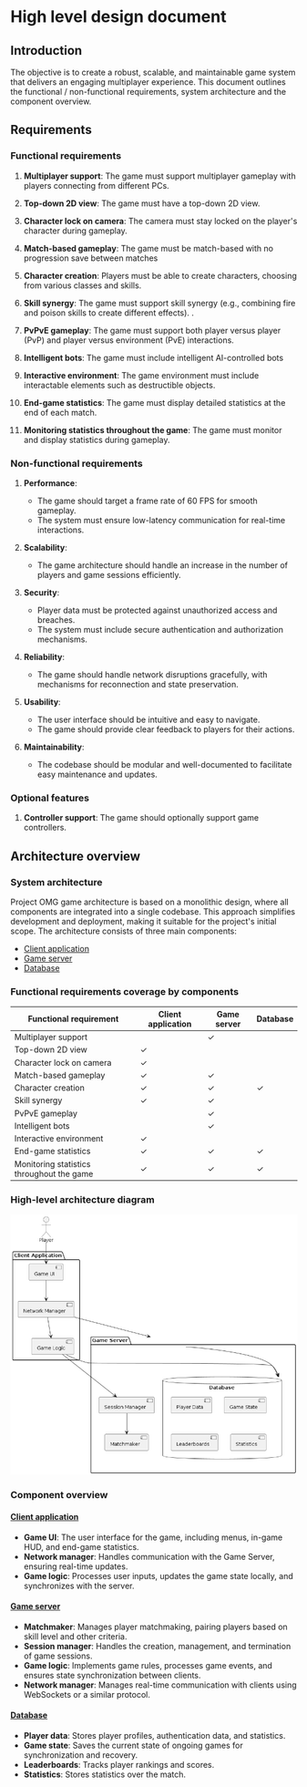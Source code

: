 # High level design document

## Introduction

The objective is to create a robust, scalable, and maintainable game system that
delivers an engaging multiplayer experience.
This document outlines the functional / non-functional requirements, system
architecture and the component overview.

## Requirements

### Functional requirements

1. **Multiplayer support**: The game must support multiplayer gameplay with
     players connecting from different PCs.

2. **Top-down 2D view**: The game must have a top-down 2D view.

3. **Character lock on camera**: The camera must stay locked on the player's
   character during gameplay.

4. **Match-based gameplay**: The game must be match-based with no progression
   save between matches

5. **Character creation**: Players must be able to create characters, choosing
     from various classes and skills.

6. **Skill synergy**: The game must support skill synergy (e.g., combining fire
     and poison skills to create different effects). .

7. **PvPvE gameplay**: The game must support both player versus player (PvP) and
     player versus environment (PvE) interactions.

8. **Intelligent bots**: The game must include intelligent AI-controlled bots

9. **Interactive environment**: The game environment must include interactable
     elements such as destructible objects.

10. **End-game statistics**: The game must display detailed statistics at the
    end of each match.

11. **Monitoring statistics throughout the game**: The game must monitor and
    display statistics during gameplay.

### Non-functional requirements

1. **Performance**:
   - The game should target a frame rate of 60 FPS for smooth gameplay.
   - The system must ensure low-latency communication for real-time interactions.

2. **Scalability**:
   - The game architecture should handle an increase in the number of players
     and game sessions efficiently.

3. **Security**:
   - Player data must be protected against unauthorized access and breaches.
   - The system must include secure authentication and authorization mechanisms.

4. **Reliability**:
   - The game should handle network disruptions gracefully, with mechanisms for
     reconnection and state preservation.

5. **Usability**:
   - The user interface should be intuitive and easy to navigate.
   - The game should provide clear feedback to players for their actions.

6. **Maintainability**:
   - The codebase should be modular and well-documented to facilitate easy
     maintenance and updates.

### Optional features

1. **Controller support**: The game should optionally support game controllers.

## Architecture overview

### System architecture

Project OMG game architecture is based on a monolithic design, where all
components are integrated into a single codebase. This approach simplifies
development and deployment, making it suitable for the project's initial scope.
The architecture consists of three main components:

- [Client application][client_app_doc]
- [Game server][game_server_doc]
- [Database][database_doc]

### Functional requirements coverage by components

| Functional requirement | Client application | Game server | Database |
|------------------------|--------------------|-------------|----------|
| Multiplayer support    |                    |      ✓      |          |
| Top-down 2D view       |         ✓          |             |          |
| Character lock on camera |       ✓          |             |          |
| Match-based gameplay   |         ✓          |      ✓      |          |
| Character creation     |         ✓          |      ✓      |     ✓    |
| Skill synergy          |         ✓          |      ✓      |          |
| PvPvE gameplay         |                    |      ✓      |          |
| Intelligent bots       |                    |      ✓      |          |
| Interactive environment |        ✓          |             |          |
| End-game statistics    |         ✓          |      ✓      |     ✓    |
| Monitoring statistics throughout the game | ✓ |      ✓      |     ✓  |

### High-level architecture diagram

![High-Level Architecture](figures/hld_arch.png)

### Component overview

#### [Client application][client_app_doc]

- **Game UI**: The user interface for the game, including menus, in-game HUD,
  and end-game statistics.
- **Network manager**: Handles communication with the Game Server, ensuring
  real-time updates.
- **Game logic**: Processes user inputs, updates the game state locally, and
  synchronizes with the server.

[client_app_doc]: hld_client_app.md

#### [Game server][game_server_doc]

- **Matchmaker**: Manages player matchmaking, pairing players based on skill
  level and other criteria.
- **Session manager**: Handles the creation, management, and termination of game
  sessions.
- **Game logic**: Implements game rules, processes game events, and ensures
  state synchronization between clients.
- **Network manager**: Manages real-time communication with clients using
  WebSockets or a similar protocol.

[game_server_doc]: hld_game_server.md

#### [Database][database_doc]

- **Player data**: Stores player profiles, authentication data, and statistics.
- **Game state**: Saves the current state of ongoing games for synchronization
  and recovery.
- **Leaderboards**: Tracks player rankings and scores.
- **Statistics**: Stores statistics over the match.

[database_doc]: hld_database.md
